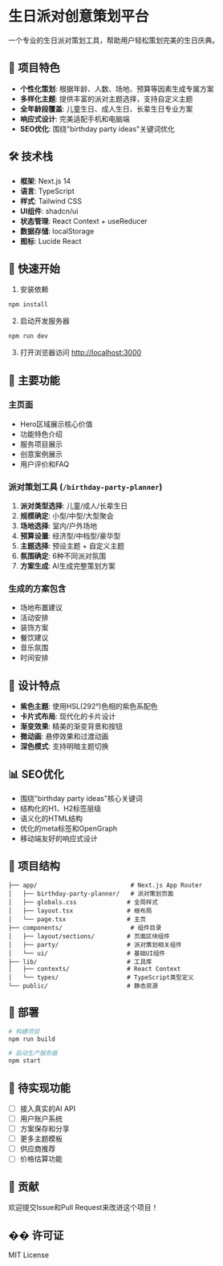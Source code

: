 # 生日派对创意策划平台

一个专业的生日派对策划工具，帮助用户轻松策划完美的生日庆典。

## 🎉 项目特色

- **个性化策划**: 根据年龄、人数、场地、预算等因素生成专属方案
- **多样化主题**: 提供丰富的派对主题选择，支持自定义主题
- **全年龄段覆盖**: 儿童生日、成人生日、长辈生日专业方案
- **响应式设计**: 完美适配手机和电脑端
- **SEO优化**: 围绕"birthday party ideas"关键词优化

## 🛠️ 技术栈

- **框架**: Next.js 14
- **语言**: TypeScript
- **样式**: Tailwind CSS
- **UI组件**: shadcn/ui
- **状态管理**: React Context + useReducer
- **数据存储**: localStorage
- **图标**: Lucide React

## 🚀 快速开始

1. 安装依赖
```bash
npm install
```

2. 启动开发服务器
```bash
npm run dev
```

3. 打开浏览器访问 [http://localhost:3000](http://localhost:3000)

## 📱 主要功能

### 主页面
- Hero区域展示核心价值
- 功能特色介绍
- 服务项目展示
- 创意案例展示
- 用户评价和FAQ

### 派对策划工具 (`/birthday-party-planner`)
1. **派对类型选择**: 儿童/成人/长辈生日
2. **规模确定**: 小型/中型/大型聚会
3. **场地选择**: 室内/户外场地
4. **预算设置**: 经济型/中档型/豪华型
5. **主题选择**: 预设主题 + 自定义主题
6. **氛围确定**: 6种不同派对氛围
7. **方案生成**: AI生成完整策划方案

### 生成的方案包含
- 场地布置建议
- 活动安排
- 装饰方案
- 餐饮建议
- 音乐氛围
- 时间安排

## 🎨 设计特点

- **紫色主题**: 使用HSL(292°)色相的紫色系配色
- **卡片式布局**: 现代化的卡片设计
- **渐变效果**: 精美的渐变背景和按钮
- **微动画**: 悬停效果和过渡动画
- **深色模式**: 支持明暗主题切换

## 📊 SEO优化

- 围绕"birthday party ideas"核心关键词
- 结构化的H1、H2标签层级
- 语义化的HTML结构
- 优化的meta标签和OpenGraph
- 移动端友好的响应式设计

## 🔧 项目结构

```
├── app/                          # Next.js App Router
│   ├── birthday-party-planner/   # 派对策划页面
│   ├── globals.css              # 全局样式
│   ├── layout.tsx               # 根布局
│   └── page.tsx                 # 主页
├── components/                   # 组件目录
│   ├── layout/sections/         # 页面区块组件
│   ├── party/                   # 派对策划相关组件
│   └── ui/                      # 基础UI组件
├── lib/                         # 工具库
│   ├── contexts/                # React Context
│   └── types/                   # TypeScript类型定义
└── public/                      # 静态资源
```

## 🚀 部署

```bash
# 构建项目
npm run build

# 启动生产服务器
npm start
```

## 📝 待实现功能

- [ ] 接入真实的AI API
- [ ] 用户账户系统
- [ ] 方案保存和分享
- [ ] 更多主题模板
- [ ] 供应商推荐
- [ ] 价格估算功能

## 🤝 贡献

欢迎提交Issue和Pull Request来改进这个项目！

## �� 许可证

MIT License
